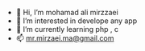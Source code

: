 - 👋 Hi, I’m mohamad ali mirzzaei
- 👀 I’m interested in develope any app
- 🌱 I’m currently learning php , c
- 📫 mr.mirzaei.ma@gmail.com

<!---
ma-mirzei/ma-mirzei is a ✨ special ✨ repository because its `README.md` (this file) appears on your GitHub profile.
You can click the Preview link to take a look at your changes.
--->
